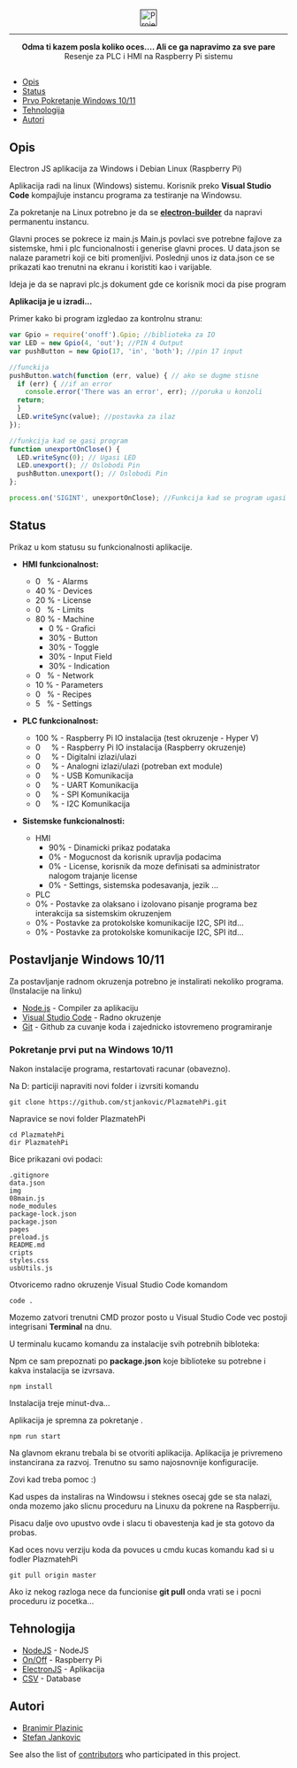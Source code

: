 <br>
<p align="center">
  <a href="" rel="noopener">
 <img height=30px src="https://www.plazmateh.rs/img/default/Logo1.png" alt="Project logo"></a>
</p>


---

<p align="center">  
    <B>Odma ti kazem posla koliko oces.... Ali ce ga napravimo za sve pare</B>
    <br>
    Resenje za PLC i HMI na Raspberry Pi sistemu
    <br> 
    
</p>

##

- [Opis](#Opis)
- [Status](#Status)
- [Prvo Pokretanje Windows 10/11](#startup)
- [Tehnologija](#built_using)
- [Autori](#authors)

##  Opis <a name = "Opis"></a>

Electron JS aplikacija za Windows i Debian Linux (Raspberry Pi)

Aplikacija radi na linux (Windows) sistemu.
Korisnik preko **Visual Studio Code** kompajluje instancu programa za testiranje na Windowsu.

Za pokretanje na Linux potrebno je da se [**electron-builder**](https://www.electron.build/index.html) da napravi permanentu instancu.


Glavni proces se pokrece iz main.js
Main.js povlaci sve potrebne fajlove za sistemske, hmi i plc funcionalnosti i generise glavni proces.
U data.json se nalaze parametri koji ce biti promenljivi. 
Poslednji unos iz data.json ce se prikazati kao trenutni na ekranu i koristiti kao i varijable.

Ideja je da se napravi plc.js dokument gde ce korisnik moci da pise program 

**Aplikacija je u izradi...**

Primer kako bi program izgledao za kontrolnu stranu:

```javascript
var Gpio = require('onoff').Gpio; //biblioteka za IO
var LED = new Gpio(4, 'out'); //PIN 4 Output
var pushButton = new Gpio(17, 'in', 'both'); //pin 17 input

//funckija 
pushButton.watch(function (err, value) { // ako se dugme stisne
  if (err) { //if an error
    console.error('There was an error', err); //poruka u konzoli
  return;
  }
  LED.writeSync(value); //postavka za ilaz
});

//funkcija kad se gasi program
function unexportOnClose() { 
  LED.writeSync(0); // Ugasi LED
  LED.unexport(); // Oslobodi Pin
  pushButton.unexport(); // Oslobodi Pin
};

process.on('SIGINT', unexportOnClose); //Funkcija kad se program ugasi
```

## Status <a name = "Status"></a>

Prikaz u kom statusu su funkcionalnosti aplikacije.

- <b>HMI funkcionalnost:</b>
  - 0&nbsp;&nbsp;  % - Alarms
  - 40 % - Devices
  - 20 % - License
  - 0&nbsp;&nbsp;  % - Limits
  - 80 % - Machine
    -  0 %  - Grafici
    -  30%  - Button
    -  30%  - Toggle
    -  30%  - Input Field
    -  30%  - Indication
  - 0&nbsp;&nbsp; % - Network
  - 10 % - Parameters
  - 0&nbsp;&nbsp;  % - Recipes
  - 5&nbsp;&nbsp;  % - Settings
    
- <b>PLC funkcionalnost:</b>
  - 100  % - Raspberry Pi IO instalacija (test okruzenje - Hyper V)
  - 0&nbsp;&nbsp;&nbsp;&nbsp;  % - Raspberry Pi IO instalacija (Raspberry okruzenje)
  - 0&nbsp;&nbsp;&nbsp;&nbsp;  % - Digitalni izlazi/ulazi
  - 0&nbsp;&nbsp;&nbsp;&nbsp;  % - Analogni izlazi/ulazi (potreban ext module)
  - 0&nbsp;&nbsp;&nbsp;&nbsp;  % - USB Komunikacija
  - 0&nbsp;&nbsp;&nbsp;&nbsp;  % - UART Komunikacija
  - 0&nbsp;&nbsp;&nbsp;&nbsp;  % - SPI Komunikacija
  - 0&nbsp;&nbsp;&nbsp;&nbsp;  % - I2C Komunikacija
- <b>Sistemske funkcionalnosti:</b>
  - HMI
    - 90% - Dinamicki prikaz podataka 
    - 0% - Mogucnost da korisnik upravlja podacima
    - 0% - License, korisnik da moze definisati sa administrator nalogom trajanje license
    - 0% - Settings, sistemska podesavanja, jezik ...
   - PLC
    - 0% - Postavke za olaksano i izolovano pisanje programa bez interakcija sa sistemskim okruzenjem   
    - 0% - Postavke za protokolske komunikacije I2C, SPI itd...   
    - 0% - Postavke za protokolske komunikacije I2C, SPI itd...   
##  Postavljanje Windows 10/11 <a name = "startup"></a>

Za postavljanje radnom okruzenja potrebno je instalirati nekoliko programa. (Instalacije na linku)

- [Node.js](https://nodejs.org/dist/v20.11.0/node-v20.11.0-x64.msi) - Compiler za aplikaciju
- [Visual Studio Code](https://code.visualstudio.com/sha/download?build=stable&os=win32-x64-user) - Radno okruzenje
- [Git](https://github.com/git-for-windows/git/releases/download/v2.43.0.windows.1/Git-2.43.0-64-bit.exe) - Github za cuvanje koda i zajednicko istovremeno programiranje

### Pokretanje prvi put na Windows 10/11

Nakon instalacije programa, restartovati racunar (obavezno).

Na D: particiji napraviti novi folder i izvrsiti komandu
```console
git clone https://github.com/stjankovic/PlazmatehPi.git
```

Napravice se novi folder PlazmatehPi
```console
cd PlazmatehPi
dir PlazmatehPi
```
Bice prikazani ovi podaci:
```
.gitignore
data.json
img
08main.js
node_modules
package-lock.json
package.json
pages
preload.js
README.md
cripts
styles.css
usbUtils.js
```
Otvoricemo radno okruzenje Visual Studio Code komandom
```console
code .
```
Mozemo zatvori trenutni CMD prozor posto u Visual Studio Code vec postoji integrisani **Terminal** na dnu.

U terminalu kucamo komandu za instalacije svih potrebnih bibloteka:

Npm ce sam prepoznati po **package.json** koje biblioteke su potrebne i kakva instalacija se izvrsava.
```console
npm install
```

Instalacija treje minut-dva...

Aplikacija je spremna za pokretanje .
```console
npm run start
```

Na glavnom ekranu trebala bi se otvoriti aplikacija. Aplikacija je privremeno instancirana za razvoj.
Trenutno su samo najosnovnije konfiguracije.

 Zovi kad treba pomoc :)

Kad uspes da instaliras na Windowsu i steknes osecaj gde se sta nalazi, onda mozemo jako slicnu proceduru na Linuxu da pokrene na Raspberriju.

Pisacu dalje ovo upustvo ovde i slacu ti obavestenja kad je sta gotovo da probas.

Kad oces novu verziju koda da povuces u cmdu kucas komandu kad si u fodler PlazmatehPi
```console
git pull origin master
```
Ako iz nekog razloga nece da funcionise **git pull** onda vrati se i pocni proceduru iz pocetka...



##  Tehnologija <a name = "built_using"></a>

- [NodeJS]() - NodeJS
- [On/Off]() - Raspberry Pi
- [ElectronJS]() - Aplikacija
- [CSV]() - Database

##  Autori <a name = "authors"></a>
- [Branimir Plazinic](https://www.plazmateh.rs/)
- [Stefan Jankovic](https://github.com/stjankovic)

See also the list of [contributors](https://github.com/kylelobo/The-Documentation-Compendium/contributors) who participated in this project.

